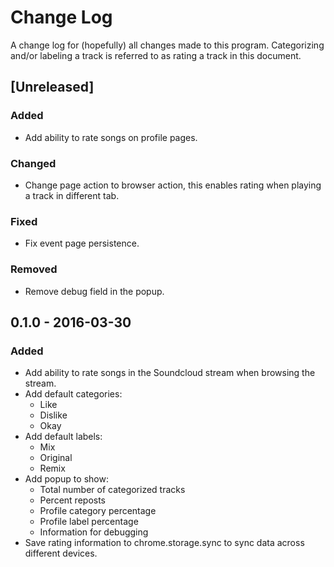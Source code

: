 # Change Log
A change log for (hopefully) all changes made to this program. Categorizing and/or labeling a track is referred to as rating a track in this document.

## [Unreleased]
### Added
- Add ability to rate songs on profile pages.

### Changed
- Change page action to browser action, this enables rating when playing a track in different tab.

### Fixed
- Fix event page persistence.

### Removed
- Remove debug field in the popup.

## 0.1.0 - 2016-03-30
### Added
- Add ability to rate songs in the Soundcloud stream when browsing the stream.
- Add default categories:
    - Like
    - Dislike
    - Okay
- Add default labels:
    - Mix
    - Original
    - Remix
- Add popup to show:
    - Total number of categorized tracks
    - Percent reposts
    - Profile category percentage
    - Profile label percentage
    - Information for debugging
- Save rating information to chrome.storage.sync to sync data across different devices.
